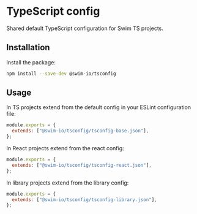 # TypeScript config

Shared default TypeScript configuration for Swim TS projects.

## Installation

Install the package:

```sh
npm install --save-dev @swim-io/tsconfig
```

## Usage

In TS projects extend from the default config in your ESLint configuration file:

```js
module.exports = {
  extends: ["@swim-io/tsconfig/tsconfig-base.json"],
};
```

In React projects extend from the react config:

```js
module.exports = {
  extends: ["@swim-io/tsconfig/tsconfig-react.json"],
};
```

In library projects extend from the library config:

```js
module.exports = {
  extends: ["@swim-io/tsconfig/tsconfig-library.json"],
};
```
